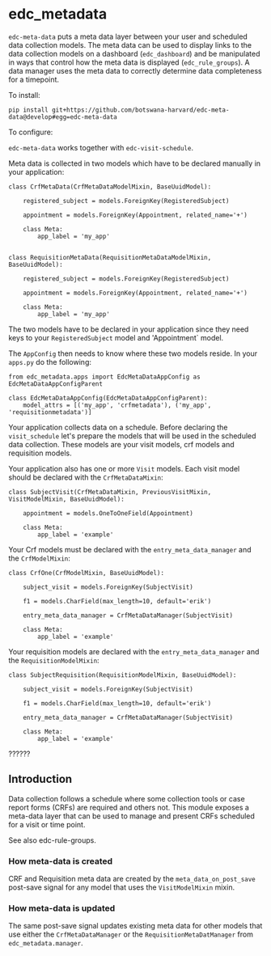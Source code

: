 # edc_metadata

`edc-meta-data` puts a meta data layer between your user and scheduled data collection models. The meta data can be used to display links to the data collection models on a dashboard (`edc_dashboard`) and be manipulated in ways that control how the meta data is displayed (`edc_rule_groups`). A data manager uses the meta data to correctly determine data completeness for a timepoint.

To install:

    pip install git+https://github.com/botswana-harvard/edc-meta-data@develop#egg=edc-meta-data
    

To configure:

`edc-meta-data` works together with `edc-visit-schedule`.


Meta data is collected in two models which have to be declared manually in your application:

    class CrfMetaData(CrfMetaDataModelMixin, BaseUuidModel):
    
        registered_subject = models.ForeignKey(RegisteredSubject)
    
        appointment = models.ForeignKey(Appointment, related_name='+')
    
        class Meta:
            app_label = 'my_app'
    
    
    class RequisitionMetaData(RequisitionMetaDataModelMixin, BaseUuidModel):
    
        registered_subject = models.ForeignKey(RegisteredSubject)
    
        appointment = models.ForeignKey(Appointment, related_name='+')
    
        class Meta:
            app_label = 'my_app'

The two models have to be declared in your application since they need keys to your `RegisteredSubject` model and 'Appointment` model.

The `AppConfig` then needs to know where these two models reside. In your `apps.py` do the following:

    from edc_metadata.apps import EdcMetaDataAppConfig as EdcMetaDataAppConfigParent

    class EdcMetaDataAppConfig(EdcMetaDataAppConfigParent):
        model_attrs = [('my_app', 'crfmetadata'), ('my_app', 'requisitionmetadata')]

Your application collects data on a schedule. Before declaring the `visit_schedule` let's prepare the models that will be used in the scheduled data collection. These models are your visit models, crf models and requisition models.

Your application also has one or more `Visit` models. Each visit model should be declared with the `CrfMetaDataMixin`:

    class SubjectVisit(CrfMetaDataMixin, PreviousVisitMixin, VisitModelMixin, BaseUuidModel):
    
        appointment = models.OneToOneField(Appointment)
    
        class Meta:
            app_label = 'example'

Your Crf models must be declared with the `entry_meta_data_manager` and the `CrfModelMixin`:

    class CrfOne(CrfModelMixin, BaseUuidModel):
    
        subject_visit = models.ForeignKey(SubjectVisit)
    
        f1 = models.CharField(max_length=10, default='erik')
    
        entry_meta_data_manager = CrfMetaDataManager(SubjectVisit)
    
        class Meta:
            app_label = 'example'
    
Your requisition models are declared with the `entry_meta_data_manager` and the `RequisitionModelMixin`:

    class SubjectRequisition(RequisitionModelMixin, BaseUuidModel):
    
        subject_visit = models.ForeignKey(SubjectVisit)
    
        f1 = models.CharField(max_length=10, default='erik')
    
        entry_meta_data_manager = CrfMetaDataManager(SubjectVisit)
    
        class Meta:
            app_label = 'example'

??????

Introduction
------------
Data collection follows a schedule where some collection tools or case report forms (CRFs) are required and others not. This module exposes a meta-data layer that can be used to manage and present CRFs scheduled for a visit or time point. 

See also edc-rule-groups.

### How meta-data is created
CRF and Requisition meta data are created by the `meta_data_on_post_save` post-save signal for any model that uses the `VisitModelMixin` mixin.

### How meta-data is updated
The same post-save signal updates existing meta data for other models that use either the `CrfMetaDataManager` or the `RequisitionMetaDatManager` from `edc_metadata.manager`.